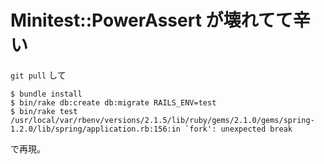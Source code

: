 # Minitest::PowerAssert が壊れてて辛い

`git pull` して

```shell
$ bundle install
$ bin/rake db:create db:migrate RAILS_ENV=test
$ bin/rake test
/usr/local/var/rbenv/versions/2.1.5/lib/ruby/gems/2.1.0/gems/spring-1.2.0/lib/spring/application.rb:156:in `fork': unexpected break
```

で再現。
